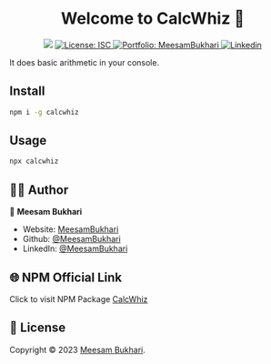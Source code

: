 <h1 align="center">Welcome to CalcWhiz 👋</h1>

<p align="center">
  <img src="https://img.shields.io/badge/Version-1.0.6-blue.svg?cacheSeconds=2592000"/>
  <a href="https://github.com/MeesamBukhari/calcwhiz/blob/master/LICENSE.txt">
    <img alt="License: ISC" src="https://img.shields.io/badge/License-ISC-yellow.svg" target="_blank" />
  </a>
  <a href="https://meesambukharipk.web.app/">
    <img alt="Portfolio: MeesamBukhari" src="https://img.shields.io/badge/My_Portfolio-purple" target="_blank"/>
  </a>
  <a href="https://www.linkedin.com/in/meesambukhari/">
    <img alt="Linkedin" src="https://img.shields.io/badge/Linkedin-0A66C2" target="_blank" />
  </a>
</p>
  
It does basic arithmetic in your console.

## Install

```sh
npm i -g calcwhiz
```

## Usage

```sh
npx calcwhiz
```

## 👨‍💻 Author

👤 **Meesam Bukhari**

* Website: [MeesamBukhari](https://meesambukharipk.web.app)
* Github: [@MeesamBukhari](https://github.com/MeesamBukhari)
* LinkedIn: [@MeesamBukhari](https://linkedin.com/in/MeesamBukhari)

## 🌐 NPM Official Link
Click to visit NPM Package [CalcWhiz](https://npmjs.com/package/calcwhiz/)

## 📝 License

Copyright © 2023 [Meesam Bukhari](https://github.com/MeesamBukhari).
